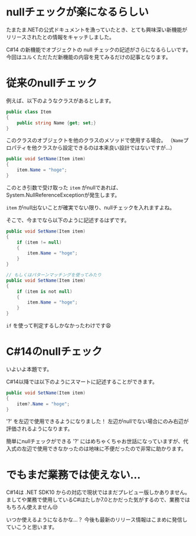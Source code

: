 # nullチェックが楽になるらしい
たまたま.NETの公式ドキュメントを漁っていたとき、とても興味深い新機能がリリースされたとの情報をキャッチしました。

C#14 の新機能でオブジェクトの null チェックの記述がさらになるらしいです。
今回はユルくただただ新機能の内容を見てみるだけの記事となります。

# 従来のnullチェック
例えば、以下のようなクラスがあるとします。

```c#
public class Item
{
    public string Name {get; set;}
}
```

このクラスのオブジェクトを他のクラスのメソッドで使用する場合。
（`Name`プロパティを他クラスから設定できるのは本来良い設計ではないですが…）

```c#
public void SetName(Item item)
{
    item.Name = "hoge";
}
```

このとき引数で受け取った `item` がnullであれば、System.NullReferenceExceptionが発生します。

`item` がnull出ないことが確実でない限り、nullチェックを入れますよね。

そこで、今までなら以下のように記述するはずです。
```c#
public void SetName(Item item)
{
    if (item != null)
    {
        item.Name = "hoge";
    }
}

// もしくはパターンマッチングを使ってみたり
public void SetName(Item item)
{
    if (item is not null)
    {
        item.Name = "hoge";
    }
}
```

`if` を使って判定するしかなかったわけです😩

# C#14のnullチェック
いよいよ本題です。

C#14以降では以下のようにスマートに記述することができます。
```c#
public void SetName(Item item)
{
    item?.Name = "hoge";
}
```

'?' を左辺で使用できるようになりました！
左辺がnullでない場合にのみ右辺が評価されるようになります。

簡単にnullチェックができる '?' にはめちゃくちゃお世話になっていますが、代入式の左辺で使用できなかったのは地味に不便だったので非常に助かります。

# でもまだ業務では使えない…
C#14は .NET SDK10 からの対応で現状ではまだプレビュー版しかありません。
ましてや業務で使用しているC#はたしか7.0とかだった気がするので、業務ではもちろん使えません😒

いつか使えるようになるかな…？
今後も最新のリリース情報はこまめに発信していこうと思います。
